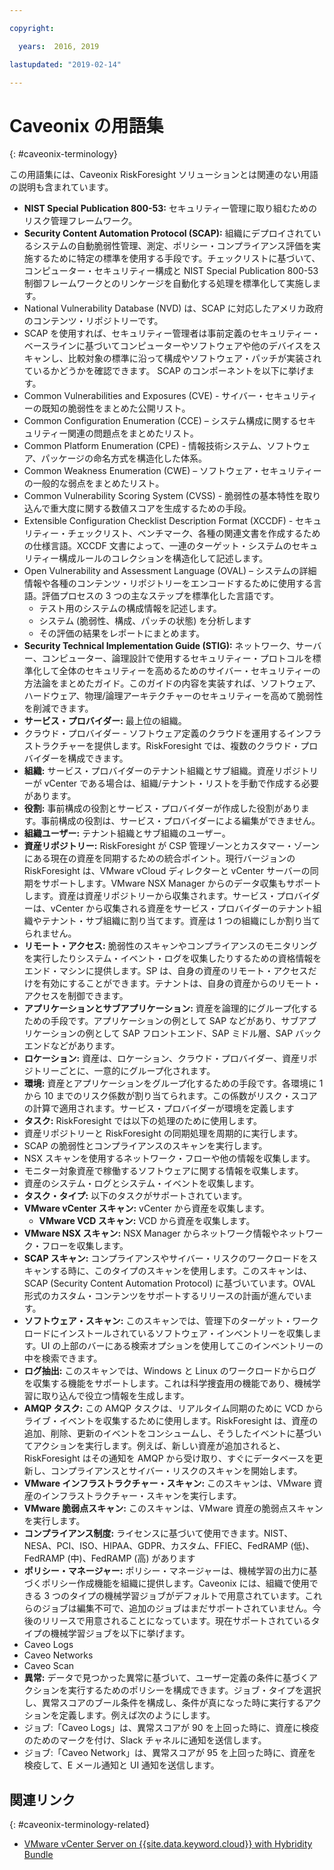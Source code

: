 ```yaml
---

copyright:

  years:  2016, 2019

lastupdated: "2019-02-14"

---
```


# Caveonix の用語集
{: #caveonix-terminology}

この用語集には、Caveonix RiskForesight ソリューションとは関連のない用語の説明も含まれています。

-	**NIST Special Publication 800-53:** セキュリティー管理に取り組むためのリスク管理フレームワーク。
-	**Security Content Automation Protocol (SCAP):** 組織にデプロイされているシステムの自動脆弱性管理、測定、ポリシー・コンプライアンス評価を実施するために特定の標準を使用する手段です。チェックリストに基づいて、コンピューター・セキュリティー構成と NIST Special Publication 800-53 制御フレームワークとのリンケージを自動化する処理を標準化して実施します。
  - National Vulnerability Database (NVD) は、SCAP に対応したアメリカ政府のコンテンツ・リポジトリーです。
  -	SCAP を使用すれば、セキュリティー管理者は事前定義のセキュリティー・ベースラインに基づいてコンピューターやソフトウェアや他のデバイスをスキャンし、比較対象の標準に沿って構成やソフトウェア・パッチが実装されているかどうかを確認できます。
  SCAP のコンポーネントを以下に挙げます。
  -	Common Vulnerabilities and Exposures (CVE) - サイバー・セキュリティーの既知の脆弱性をまとめた公開リスト。
  -	Common Configuration Enumeration (CCE) – システム構成に関するセキュリティー関連の問題点をまとめたリスト。
  -	Common Platform Enumeration (CPE) - 情報技術システム、ソフトウェア、パッケージの命名方式を構造化した体系。
  -	Common Weakness Enumeration (CWE) – ソフトウェア・セキュリティーの一般的な弱点をまとめたリスト。
  -	Common Vulnerability Scoring System (CVSS) - 脆弱性の基本特性を取り込んで重大度に関する数値スコアを生成するための手段。
  -	Extensible Configuration Checklist Description Format (XCCDF) - セキュリティー・チェックリスト、ベンチマーク、各種の関連文書を作成するための仕様言語。XCCDF 文書によって、一連のターゲット・システムのセキュリティー構成ルールのコレクションを構造化して記述します。
  -	Open Vulnerability and Assessment Language (OVAL) – システムの詳細情報や各種のコンテンツ・リポジトリーをエンコードするために使用する言語。評価プロセスの 3 つの主なステップを標準化した言語です。
      - テスト用のシステムの構成情報を記述します。
      -	システム (脆弱性、構成、パッチの状態) を分析します
      -	その評価の結果をレポートにまとめます。
-	**Security Technical Implementation Guide (STIG):** ネットワーク、サーバー、コンピューター、論理設計で使用するセキュリティー・プロトコルを標準化して全体のセキュリティーを高めるためのサイバー・セキュリティーの方法論をまとめたガイド。このガイドの内容を実装すれば、ソフトウェア、ハードウェア、物理/論理アーキテクチャーのセキュリティーを高めて脆弱性を削減できます。
-	**サービス・プロバイダー:** 最上位の組織。
-	クラウド・プロバイダー - ソフトウェア定義のクラウドを運用するインフラストラクチャーを提供します。RiskForesight では、複数のクラウド・プロバイダーを構成できます。
-	**組織:** サービス・プロバイダーのテナント組織とサブ組織。資産リポジトリーが vCenter である場合は、組織/テナント・リストを手動で作成する必要があります。
-	**役割:** 事前構成の役割とサービス・プロバイダーが作成した役割があります。事前構成の役割は、サービス・プロバイダーによる編集ができません。
-	**組織ユーザー:** テナント組織とサブ組織のユーザー。
-	**資産リポジトリー:** RiskForesight が CSP 管理ゾーンとカスタマー・ゾーンにある現在の資産を同期するための統合ポイント。現行バージョンの RiskForesight は、VMware vCloud ディレクターと vCenter サーバーの同期をサポートします。VMware NSX Manager からのデータ収集もサポートします。資産は資産リポジトリーから収集されます。サービス・プロバイダーは、vCenter から収集される資産をサービス・プロバイダーのテナント組織やテナント・サブ組織に割り当てます。資産は 1 つの組織にしか割り当てられません。
-	**リモート・アクセス:** 脆弱性のスキャンやコンプライアンスのモニタリングを実行したりシステム・イベント・ログを収集したりするための資格情報をエンド・マシンに提供します。SP は、自身の資産のリモート・アクセスだけを有効にすることができます。テナントは、自身の資産からのリモート・アクセスを制御できます。
-	**アプリケーションとサブアプリケーション:** 資産を論理的にグループ化するための手段です。アプリケーションの例として SAP などがあり、サブアプリケーションの例として SAP フロントエンド、SAP ミドル層、SAP バックエンドなどがあります。
-	**ロケーション:** 資産は、ロケーション、クラウド・プロバイダー、資産リポジトリーごとに、一意的にグループ化されます。
-	**環境:** 資産とアプリケーションをグループ化するための手段です。各環境に 1 から 10 までのリスク係数が割り当てられます。この係数がリスク・スコアの計算で適用されます。サービス・プロバイダーが環境を定義します
-	**タスク:** RiskForesight では以下の処理のために使用します。
  -	資産リポジトリーと RiskForesight の同期処理を周期的に実行します。
  -	SCAP の脆弱性とコンプライアンスのスキャンを実行します。
  -	NSX スキャンを使用するネットワーク・フローや他の情報を収集します。
  -	モニター対象資産で稼働するソフトウェアに関する情報を収集します。
  -	資産のシステム・ログとシステム・イベントを収集します。
-	**タスク・タイプ:** 以下のタスクがサポートされています。
  -	**VMware vCenter スキャン:** vCenter から資産を収集します。
	- **VMware VCD スキャン:** VCD から資産を収集します。
  -	**VMware NSX スキャン:** NSX Manager からネットワーク情報やネットワーク・フローを収集します。
  - **SCAP スキャン:** コンプライアンスやサイバー・リスクのワークロードをスキャンする時に、このタイプのスキャンを使用します。このスキャンは、SCAP (Security Content Automation Protocol) に基づいています。OVAL 形式のカスタム・コンテンツをサポートするリリースの計画が進んでいます。
  - **ソフトウェア・スキャン:** このスキャンでは、管理下のターゲット・ワークロードにインストールされているソフトウェア・インベントリーを収集します。UI の上部のバーにある検索オプションを使用してこのインベントリーの中を検索できます。
  - **ログ抽出:** このスキャンでは、Windows と Linux のワークロードからログを収集する機能をサポートします。これは科学捜査用の機能であり、機械学習に取り込んで役立つ情報を生成します。
  - **AMQP タスク:** この AMQP タスクは、リアルタイム同期のために VCD からライブ・イベントを収集するために使用します。RiskForesight は、資産の追加、削除、更新のイベントをコンシュームし、そうしたイベントに基づいてアクションを実行します。例えば、新しい資産が追加されると、RiskForesight はその通知を AMQP から受け取り、すぐにデータベースを更新し、コンプライアンスとサイバー・リスクのスキャンを開始します。
  - **VMware インフラストラクチャー・スキャン:** このスキャンは、VMware 資産のインフラストラクチャー・スキャンを実行します。
  -	**VMware 脆弱点スキャン:** このスキャンは、VMware 資産の脆弱点スキャンを実行します。
-	**コンプライアンス制度:** ライセンスに基づいて使用できます。NIST、NESA、PCI、ISO、HIPAA、GDPR、カスタム、FFIEC、FedRAMP (低)、FedRAMP (中)、FedRAMP (高) があります
-	**ポリシー・マネージャー:** ポリシー・マネージャーは、機械学習の出力に基づくポリシー作成機能を組織に提供します。Caveonix には、組織で使用できる 3 つのタイプの機械学習ジョブがデフォルトで用意されています。これらのジョブは編集不可で、追加のジョブはまだサポートされていません。今後のリリースで用意されることになっています。現在サポートされているタイプの機械学習ジョブを以下に挙げます。
  -	Caveo Logs
  -	Caveo Networks
  -	Caveo Scan
-	**異常:** データで見つかった異常に基づいて、ユーザー定義の条件に基づくアクションを実行するためのポリシーを構成できます。ジョブ・タイプを選択し、異常スコアのブール条件を構成し、条件が真になった時に実行するアクションを定義します。例えば次のようにします。
  -	ジョブ:「Caveo Logs」は、異常スコアが 90 を上回った時に、資産に検疫のためのマークを付け、Slack チャネルに通知を送信します。
  -	ジョブ:「Caveo Network」は、異常スコアが 95 を上回った時に、資産を検疫して、E メール通知と UI 通知を送信します。

## 関連リンク
{: #caveonix-terminology-related}

* [VMware vCenter Server on {{site.data.keyword.cloud}} with Hybridity Bundle](/docs/services/vmwaresolutions/archiref/vcs/vcs-hybridity-intro.html)
